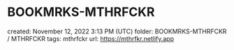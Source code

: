 # BOOKMRKS-MTHRFCKR

created: November 12, 2022 3:13 PM (UTC)
folder: BOOKMRKS-MTHRFCKR / MTHRFCKR
tags: mthrfckr
url: https://mthrfkr.netlify.app